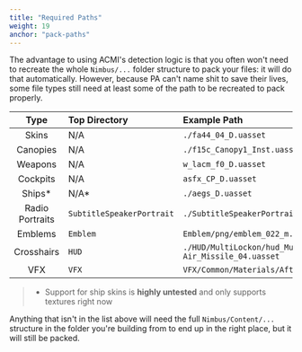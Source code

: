 ```yaml
---
title: "Required Paths"
weight: 19
anchor: "pack-paths"
---
```


The advantage to using ACMI's detection logic is that you often won't need to recreate the whole `Nimbus/...` folder structure to pack your files: it will do that automatically. However, because PA can't name shit to save their lives, some file types still need at least some of the path to be recreated to pack properly.

|Type|Top Directory|Example Path|
|:--:|:------------|:-----------|
|Skins|N/A|`./fa44_04_D.uasset`|
|Canopies|N/A|`./f15c_Canopy1_Inst.uasset`|
|Weapons|N/A|`w_lacm_f0_D.uasset`|
|Cockpits|N/A|`asfx_CP_D.uasset`|
|Ships*|N/A*|`./aegs_D.uasset`|
|Radio Portraits|`SubtitleSpeakerPortrait`|`./SubtitleSpeakerPortrai/40_Scream.uasset`|
|Emblems|`Emblem`|`Emblem/png/emblem_022_m.uasset`
|Crosshairs|`HUD`|`./HUD/MultiLockon/hud_Multi_Lock-on_Air-to-Air_Missile_04.uasset`|
|VFX|`VFX`|`VFX/Common/Materials/AfterBurner/M_AfterBurner_Glow_01.uasset`|

> * Support for ship skins is **highly untested** and only supports textures right now

Anything that isn't in the list above will need the full `Nimbus/Content/...` structure in the folder you're building from to end up in the right place, but it will still be packed.